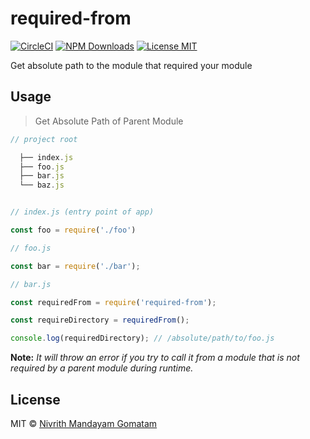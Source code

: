 # required-from
[![CircleCI](https://circleci.com/gh/nivrith/required-from/tree/master.svg?style=svg)](https://circleci.com/gh/nivrith/required-from/tree/master)
[![NPM Downloads](https://img.shields.io/npm/dw/required-from.svg)](https://github.com/nivrith/required-from/blob/master/LICENSE)
[![License MIT](https://img.shields.io/github/license/nivrith/required-from.svg)](https://github.com/nivrith/required-from/blob/master/LICENSE)

Get absolute path to the module that required your module

## Usage

> Get Absolute Path of Parent Module

~~~ js
// project root

  ├── index.js
  ├── foo.js
  ├── bar.js
  └── baz.js
~~~

```js

// index.js (entry point of app)

const foo = require('./foo')

// foo.js

const bar = require('./bar');

// bar.js

const requiredFrom = require('required-from');

const requireDirectory = requiredFrom();

console.log(requiredDirectory); // /absolute/path/to/foo.js

```

**Note:** *It will throw an error if you try to call it from a module that is not required by a parent module during runtime.*

## License

MIT © [Nivrith Mandayam Gomatam](https://au.linkedin.com/in/nivrith-gomatam-43bb7aa5)
